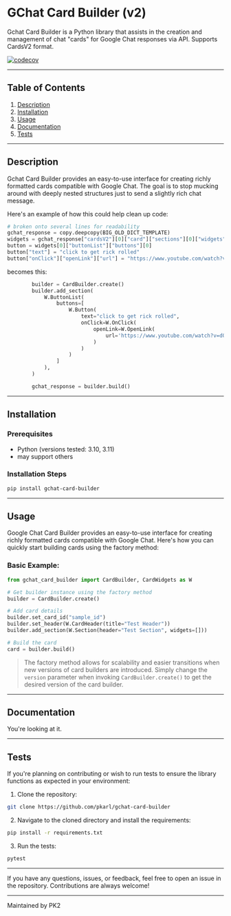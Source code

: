 # GChat Card Builder (v2)

Gchat Card Builder is a Python library that assists in the creation and management of chat "cards" for Google Chat responses via API. Supports CardsV2 format.

[![codecov](https://codecov.io/github/pkarl/gchat-card-builder/graph/badge.svg?token=DQC6S9XHR0)](https://codecov.io/github/pkarl/gchat-card-builder)

---

## Table of Contents
1. [Description](#description)
2. [Installation](#installation)
3. [Usage](#usage)
4. [Documentation](#documentation)
5. [Tests](#tests)

---

## Description
Gchat Card Builder provides an easy-to-use interface for creating richly formatted cards compatible with Google Chat. The goal is to stop mucking around with deeply nested structures just to send a slightly rich chat message.

Here's an example of how this could help clean up code:

```python
# broken onto several lines for readability
gchat_response = copy.deepcopy(BIG_OLD_DICT_TEMPLATE)
widgets = gchat_response["cardsV2"][0]["card"]["sections"][0]["widgets"]
button = widgets[0]["buttonList"]["buttons"][0]
button["text"] = "click to get rick rolled"
button["onClick"]["openLink"]["url"] = "https://www.youtube.com/watch?v=dQw4w9WgXcQ"
```

becomes this:

```python
        builder = CardBuilder.create()
        builder.add_section(
            W.ButtonList(
                buttons=[
                    W.Button(
                        text="click to get rick rolled",
                        onClick=W.OnClick(
                            openLink=W.OpenLink(
                                url='https://www.youtube.com/watch?v=dQw4w9WgXcQ',
                            )
                        )
                    )
                ]
            ),
        )

        gchat_response = builder.build()
```

---

## Installation

### Prerequisites

- Python (versions tested: 3.10, 3.11)
- may support others

### Installation Steps
```bash
pip install gchat-card-builder
```

---

## Usage

Google Chat Card Builder provides an easy-to-use interface for creating richly formatted cards compatible with Google Chat. Here's how you can quickly start building cards using the factory method:

### Basic Example:

```python
from gchat_card_builder import CardBuilder, CardWidgets as W

# Get builder instance using the factory method
builder = CardBuilder.create()

# Add card details
builder.set_card_id("sample_id")
builder.set_header(W.CardHeader(title="Test Header"))
builder.add_section(W.Section(header="Test Section", widgets=[]))

# Build the card
card = builder.build()
```

> The factory method allows for scalability and easier transitions when new versions of card builders are introduced. Simply change the `version` parameter when invoking `CardBuilder.create()` to get the desired version of the card builder.

---

## Documentation
You're looking at it.

---

## Tests

If you're planning on contributing or wish to run tests to ensure the library functions as expected in your environment:

1. Clone the repository:
```bash
git clone https://github.com/pkarl/gchat-card-builder
```

2. Navigate to the cloned directory and install the requirements:
```bash
pip install -r requirements.txt
```

3. Run the tests:
```bash
pytest
```

---

If you have any questions, issues, or feedback, feel free to open an issue in the repository. Contributions are always welcome!

---

Maintained by PK2
